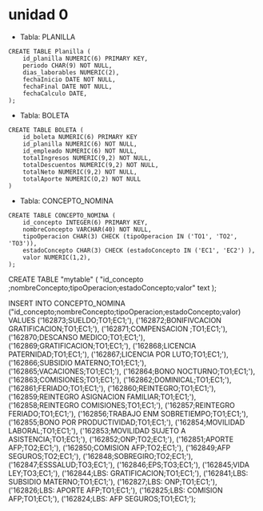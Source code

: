 # unidad 0


- Tabla: PLANILLA
```
CREATE TABLE Planilla (
    id_planilla NUMERIC(6) PRIMARY KEY,
    periodo CHAR(9) NOT NULL,
    dias_laborables NUMERIC(2),
    fechaInicio DATE NOT NULL,
    fechaFinal DATE NOT NULL,
    fechaCalculo DATE,
);
```

- Tabla: BOLETA
```
CREATE TABLE BOLETA (
    id_boleta NUMERIC(6) PRIMARY KEY
    id_planilla NUMERIC(6) NOT NULL,
    id_empleado NUMERIC(6) NOT NULL,
    totalIngresos NUMERIC(9,2) NOT NULL,
    totalDescuentos NUMERIC(9,2) NOT NULL,
    totalNeto NUMERIC(9,2) NOT NULL, 
    totalAporte NUMERIC(O,2) NOT NULL
)
```

- Tabla: CONCEPTO_NOMINA
```
CREATE TABLE CONCEPTO_NOMINA (
    id_concepto INTEGER(6) PRIMARY KEY,
    nombreConcepto VARCHAR(40) NOT NULL,
    tipoOperacion CHAR(3) CHECK (tipoOperacion IN ('TO1', 'TO2', 'TO3')),
    estadoConcepto CHAR(3) CHECK (estadoConcepto IN ('EC1', 'EC2') ),
    valor NUMERIC(1,2),
);
```


CREATE TABLE "mytable" (
  "id_concepto ;nombreConcepto;tipoOperacion;estadoConcepto;valor" text
);

INSERT INTO CONCEPTO_NOMINA ("id_concepto;nombreConcepto;tipoOperacion;estadoConcepto;valor) VALUES
('162873;SUELDO;TO1;EC1;'),
('162872;BONIFIVCACION GRATIFICACION;TO1;EC1;'),
('162871;COMPENSACION ;TO1;EC1;'),
('162870;DESCANSO MEDICO;TO1;EC1;'),
('162869;GRATIFICACION;TO1;EC1;'),
('162868;LICENCIA PATERNIDAD;TO1;EC1;'),
('162867;LICENCIA POR LUTO;TO1;EC1;'),
('162866;SUBSIDIO MATERNO;TO1;EC1;'),
('162865;VACACIONES;TO1;EC1;'),
('162864;BONO NOCTURNO;TO1;EC1;'),
('162863;COMISIONES;TO1;EC1;'),
('162862;DOMINICAL;TO1;EC1;'),
('162861;FERIADO;TO1;EC1;'),
('162860;REINTEGRO;TO1;EC1;'),
('162859;REINTEGRO ASIGNACION FAMILIAR;TO1;EC1;'),
('162858;REINTEGRO COMISIONES;TO1;EC1;'),
('162857;REINTEGRO FERIADO;TO1;EC1;'),
('162856;TRABAJO ENM SOBRETIEMPO;TO1;EC1;'),
('162855;BONO POR PRODUCTIVIDAD;TO1;EC1;'),
('162854;MOVILIDAD LABORAL;TO1;EC1;'),
('162853;MOVILIDAD SUJETO A ASISTENCIA;TO1;EC1;'),
('162852;ONP;TO2;EC1;'),
('162851;APORTE AFP;TO2;EC1;'),
('162850;COMISION AFP;TO2;EC1;'),
('162849;AFP SEGUROS;TO2;EC1;'),
('162848;SOBREGIRO;TO2;EC1;'),
('162847;ESSSALUD;TO3;EC1;'),
('162846;EPS;TO3;EC1;'),
('162845;VIDA LEY;TO3;EC1;'),
('162844;LBS: GRATIFICACION;TO1;EC1;'),
('162841;LBS: SUBSIDIO MATERNO;TO1;EC1;'),
('162827;LBS: ONP;TO1;EC1;'),
('162826;LBS: APORTE AFP;TO1;EC1;'),
('162825;LBS: COMISION AFP;TO1;EC1;'),
('162824;LBS: AFP SEGUROS;TO1;EC1;');
